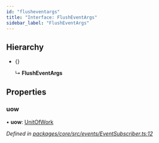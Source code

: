 ```yaml
---
id: "flusheventargs"
title: "Interface: FlushEventArgs"
sidebar_label: "FlushEventArgs"
---
```


## Hierarchy

* {}

  ↳ **FlushEventArgs**

## Properties

### uow

•  **uow**: [UnitOfWork](../classes/unitofwork.md)

*Defined in [packages/core/src/events/EventSubscriber.ts:12](https://github.com/mikro-orm/mikro-orm/blob/d945b8a11/packages/core/src/events/EventSubscriber.ts#L12)*
